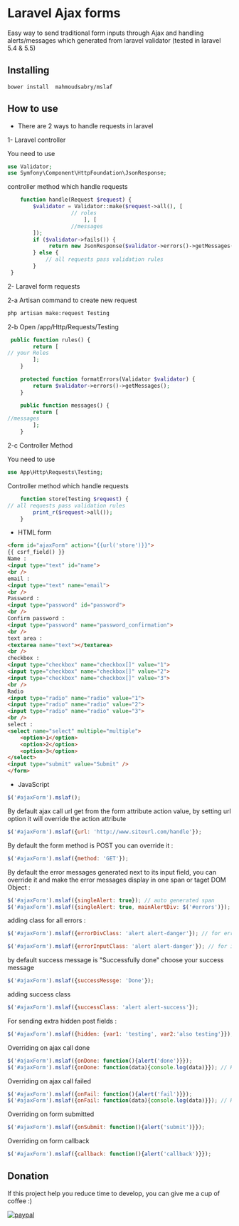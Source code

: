 # Laravel Ajax forms
Easy way to send traditional form inputs through Ajax and handling  alerts/messages which generated from laravel validator (tested in laravel 5.4 & 5.5)
## Installing
```
bower install  mahmoudsabry/mslaf
```

## How to use
* There are 2 ways to handle requests in laravel 

1- Laravel controller

You need to use

```php
use Validator;
use Symfony\Component\HttpFoundation\JsonResponse;
```
controller method which handle requests 
```php
    function handle(Request $request) {
        $validator = Validator::make($request->all(), [
                    // roles
                        ], [
                    //messages
        ]);
        if ($validator->fails()) {
             return new JsonResponse($validator->errors()->getMessages(), 422);
        } else {
            // all requests pass validation rules
        }
 }
```

2- Laravel form requests

2-a Artisan command to create new request

```bash
php artisan make:request Testing
```

2-b Open /app/Http/Requests/Testing

```php
 public function rules() {
        return [
// your Roles
        ];
    }

    protected function formatErrors(Validator $validator) {
        return $validator->errors()->getMessages();
    }

    public function messages() {
        return [
//messages
        ];
    }
```

2-c Controller Method

You need to use

```php
use App\Http\Requests\Testing;
```

Controller method which handle requests

```php
    function store(Testing $request) {
// all requests pass validation rules
        print_r($request->all());
    }
```
* HTML form
``` html
<form id="ajaxForm" action="{{url('store')}}">
{{ csrf_field() }}
Name : 
<input type="text" id="name">
<br />
email : 
<input type="text" name="email">
<br />
Password : 
<input type="password" id="password">
<br />
Confirm password : 
<input type="password" name="password_confirmation">
<br />
text area : 
<textarea name="text"></textarea>
<br />
checkbox : 
<input type="checkbox" name="checkbox[]" value="1">
<input type="checkbox" name="checkbox[]" value="2">
<input type="checkbox" name="checkbox[]" value="3">
<br />
Radio
<input type="radio" name="radio" value="1">
<input type="radio" name="radio" value="2">
<input type="radio" name="radio" value="3">
<br />
select : 
<select name="select" multiple="multiple">
    <option>1</option>
    <option>2</option>
    <option>3</option>
</select>
<input type="submit" value="Submit" />
</form>
```
* JavaScript
```javascript
$('#ajaxForm').mslaf();
```
By default ajax call url get from the form attribute action value, by setting url option it will override the action attribute

```javascript
$('#ajaxForm').mslaf({url: 'http://www.siteurl.com/handle'});

```
By default the form method is POST you can override it :
```javascript
$('#ajaxForm').mslaf({method: 'GET'});

```
By default the error messages generated next to its input field, you can override it and make the error messages display in one span or taget DOM Object :
```javascript
$('#ajaxForm').mslaf({singleAlert: true}); // auto generated span
$('#ajaxForm').mslaf({singleAlert: true, mainAlertDiv: $('#errors')}); // all errors will displayed in a DOM Object its id = errors
```
adding class for all errors :
```javascript
$('#ajaxForm').mslaf({errorDivClass: 'alert alert-danger'}); // for error message
```
```javascript
$('#ajaxForm').mslaf({errorInputClass: 'alert alert-danger'}); // for input fields
```
by default success message is "Successfully done" choose your success message
```javascript
$('#ajaxForm').mslaf({successMessge: 'Done'});
```
adding success class
```javascript
$('#ajaxForm').mslaf({successClass: 'alert alert-success'});
```
For sending extra hidden post fields :
```javascript
$('#ajaxForm').mslaf({hidden: {var1: 'testing', var2:'also testing'}}); 
```
Overriding on ajax call done
```javascript
$('#ajaxForm').mslaf({onDone: function(){alert('done')}}); 
$('#ajaxForm').mslaf({onDone: function(data){console.log(data)}}); // Handle laravel response 
```
Overriding on ajax call failed
```javascript
$('#ajaxForm').mslaf({onFail: function(){alert('fail')}}); 
$('#ajaxForm').mslaf({onFail: function(data){console.log(data)}}); // Handle laravel response for all errors
```
Overriding on form submitted
```javascript
$('#ajaxForm').mslaf({onSubmit: function(){alert('submit')}}); 
```
Overriding on form callback
```javascript
$('#ajaxForm').mslaf({callback: function(){alert('callback')}}); 
```

## Donation
If this project help you reduce time to develop, you can give me a cup of coffee :) 

[![paypal](https://www.paypalobjects.com/en_US/i/btn/btn_donateCC_LG.gif)](https://www.paypal.com/cgi-bin/webscr?cmd=_s-xclick&hosted_button_id=UJ2FKVC9GPKQW)

 
